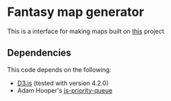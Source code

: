 # Fantasy map generator

This is a interface for making maps built on [this](https://github.com/mewo2/terrain) project

## Dependencies

This code depends on the following:

 * [D3.js][d3] (tested with version 4.2.0)
 * Adam Hooper's [js-priority-queue][priority]


[priority]: https://github.com/adamhooper/js-priority-queue
[d3]: https://d3js.org/


